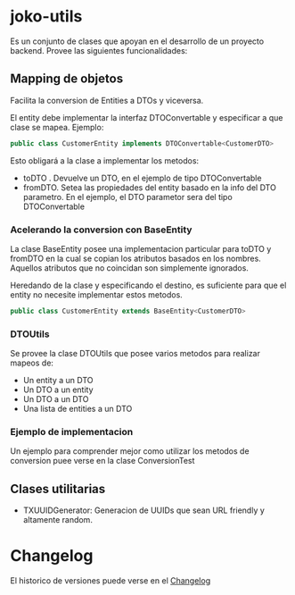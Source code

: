 # joko-utils
Es un conjunto de clases que apoyan en el desarrollo de un proyecto backend. 
Provee las siguientes funcionalidades:

## Mapping de objetos
Facilita la conversion de Entities a DTOs y viceversa.

El entity debe implementar la interfaz DTOConvertable y especificar a que 
clase se mapea. Ejemplo:

```java
public class CustomerEntity implements DTOConvertable<CustomerDTO>
```
Esto obligará a la clase a implementar los metodos:
* toDTO . Devuelve un DTO, en el ejemplo de tipo DTOConvertable
* fromDTO. Setea las propiedades del entity basado en la info del DTO 
parametro. En el ejemplo, el DTO parametor sera del tipo DTOConvertable

### Acelerando la conversion con BaseEntity
La clase BaseEntity posee una implementacion particular para toDTO y fromDTO 
en la cual se copian los atributos basados en los nombres. Aquellos atributos
 que no coincidan son simplemente ignorados.
 
 Heredando de la clase y especificando el destino, es suficiente para que el 
 entity no necesite implementar estos metodos.

```java  
public class CustomerEntity extends BaseEntity<CustomerDTO>  
```

### DTOUtils
Se provee la clase DTOUtils que posee varios metodos para realizar mapeos de:
* Un entity a un DTO
* Un DTO a un entity
* Un DTO a un DTO
* Una lista de entities a un DTO

### Ejemplo de implementacion
Un ejemplo para comprender mejor como utilizar los metodos de conversion puee
 verse en la clase ConversionTest
 
## Clases utilitarias
* TXUUIDGenerator: Generacion de UUIDs que sean URL friendly y altamente random.

# Changelog
El historico de versiones puede verse en el [Changelog](CHANGELOG.MD)